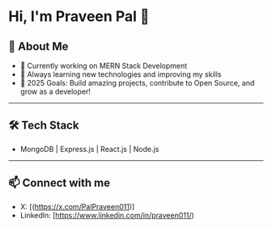 # Hi, I'm Praveen Pal 👋

## 🚀 About Me
- 🌱 Currently working on MERN Stack Development
- 🧠 Always learning new technologies and improving my skills
- 🎯 2025 Goals: Build amazing projects, contribute to Open Source, and grow as a developer!

---
## 🛠️ Tech Stack
- MongoDB | Express.js | React.js | Node.js

---

## 📫 Connect with me
- X: [(https://x.com/PalPraveen011)]
- LinkedIn: [https://www.linkedin.com/in/praveen011/)
